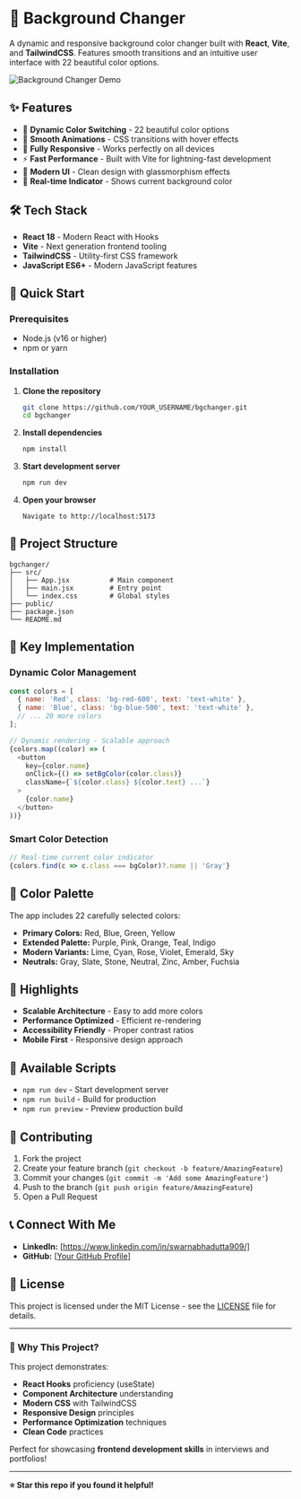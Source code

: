 # 🎨 Background Changer

A dynamic and responsive background color changer built with **React**, **Vite**, and **TailwindCSS**. Features smooth transitions and an intuitive user interface with 22 beautiful color options.

![Background Changer Demo](https://your-screenshot-url.com/demo.png)

## ✨ Features

- 🎯 **Dynamic Color Switching** - 22 beautiful color options
- 🚀 **Smooth Animations** - CSS transitions with hover effects  
- 📱 **Fully Responsive** - Works perfectly on all devices
- ⚡ **Fast Performance** - Built with Vite for lightning-fast development
- 🎨 **Modern UI** - Clean design with glassmorphism effects
- 🔄 **Real-time Indicator** - Shows current background color

## 🛠️ Tech Stack

- **React 18** - Modern React with Hooks
- **Vite** - Next generation frontend tooling
- **TailwindCSS** - Utility-first CSS framework
- **JavaScript ES6+** - Modern JavaScript features

## 🚀 Quick Start

### Prerequisites
- Node.js (v16 or higher)
- npm or yarn

### Installation

1. **Clone the repository**
   ```bash
   git clone https://github.com/YOUR_USERNAME/bgchanger.git
   cd bgchanger
   ```

2. **Install dependencies**
   ```bash
   npm install
   ```

3. **Start development server**
   ```bash
   npm run dev
   ```

4. **Open your browser**
   ```
   Navigate to http://localhost:5173
   ```

## 📁 Project Structure

```
bgchanger/
├── src/
│   ├── App.jsx          # Main component
│   ├── main.jsx         # Entry point
│   └── index.css        # Global styles
├── public/
├── package.json
└── README.md
```

## 🎯 Key Implementation

### Dynamic Color Management
```javascript
const colors = [
  { name: 'Red', class: 'bg-red-600', text: 'text-white' },
  { name: 'Blue', class: 'bg-blue-500', text: 'text-white' },
  // ... 20 more colors
];

// Dynamic rendering - Scalable approach
{colors.map((color) => (
  <button
    key={color.name}
    onClick={() => setBgColor(color.class)}
    className={`${color.class} ${color.text} ...`}
  >
    {color.name}
  </button>
))}
```

### Smart Color Detection
```javascript
// Real-time current color indicator
{colors.find(c => c.class === bgColor)?.name || 'Gray'}
```

## 🎨 Color Palette

The app includes 22 carefully selected colors:
- **Primary Colors:** Red, Blue, Green, Yellow
- **Extended Palette:** Purple, Pink, Orange, Teal, Indigo
- **Modern Variants:** Lime, Cyan, Rose, Violet, Emerald, Sky
- **Neutrals:** Gray, Slate, Stone, Neutral, Zinc, Amber, Fuchsia

## 🌟 Highlights

- **Scalable Architecture** - Easy to add more colors
- **Performance Optimized** - Efficient re-rendering
- **Accessibility Friendly** - Proper contrast ratios
- **Mobile First** - Responsive design approach

## 🔧 Available Scripts

- `npm run dev` - Start development server
- `npm run build` - Build for production
- `npm run preview` - Preview production build

## 🤝 Contributing

1. Fork the project
2. Create your feature branch (`git checkout -b feature/AmazingFeature`)
3. Commit your changes (`git commit -m 'Add some AmazingFeature'`)
4. Push to the branch (`git push origin feature/AmazingFeature`)
5. Open a Pull Request

## 📞 Connect With Me

- **LinkedIn:** [https://www.linkedin.com/in/swarnabhadutta909/]
- **GitHub:** [[Your GitHub Profile](https://github.com/swarnabha-dutta)]


## 📄 License

This project is licensed under the MIT License - see the [LICENSE](LICENSE) file for details.

---

### 🚀 Why This Project?

This project demonstrates:
- **React Hooks** proficiency (useState)
- **Component Architecture** understanding
- **Modern CSS** with TailwindCSS
- **Responsive Design** principles
- **Performance Optimization** techniques
- **Clean Code** practices

Perfect for showcasing **frontend development skills** in interviews and portfolios!

---

**⭐ Star this repo if you found it helpful!**
